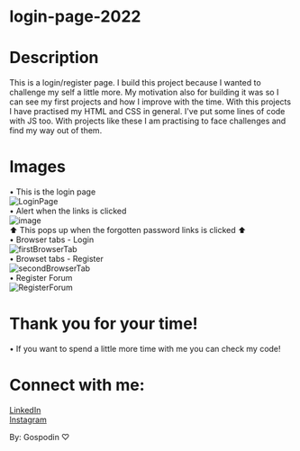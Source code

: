 # login-page-2022

# Description
This is a login/register page. I build this project because I wanted to challenge my self a little more. My motivation  also for building it was so I can see my first projects and how I improve with the time. With this projects I have practised my HTML and CSS in general. I've put some lines of code with JS too. With projects like these I am practising to face challenges and find my way out of them.

# Images
• This is the login page <br>
![LoginPage](https://user-images.githubusercontent.com/51996162/198887069-63a5289a-6c15-48f1-9db3-8f0eaf02301a.png) <br>
• Alert when the links is clicked <br>
![image](https://user-images.githubusercontent.com/51996162/198887161-95624e46-0f48-411f-a9ba-04d2f5e289f8.png) <br>
 ⬆️ This pops up when the forgotten password links is clicked ⬆️ <br>
 • Browser tabs - Login <br>
![firstBrowserTab](https://user-images.githubusercontent.com/51996162/198887355-987a83a8-0a5e-4cb2-972f-9bbfad37c830.png) <br>
• Browset tabs - Register <br>
![secondBrowserTab](https://user-images.githubusercontent.com/51996162/198887377-3cbda068-60fb-4285-b817-13698ce11f11.png) <br>
• Register Forum <br>
![RegisterForum](https://user-images.githubusercontent.com/51996162/198887474-791051b4-ef9a-4c2e-954e-10def423a0cc.png)
# Thank you for your time!
• If you want to spend a little more time with me you can check my code!

# Connect with me:
[LinkedIn](https://www.linkedin.com/in/gospodin-gospodinov-853b3a23b/) <br>
[Instagram](https://www.instagram.com/dinkichae/)

By: Gospodin ♡
